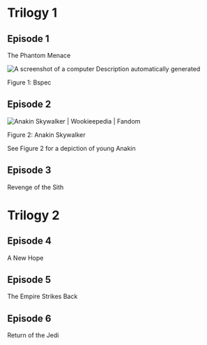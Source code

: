 # Trilogy 1


## Episode 1

The Phantom Menace

![A screenshot of a computer Description automatically generated](/content/output/9b12829b-8b1c-4c12-95f6-503fac961f1f/media/image1.png)

Figure 1: Bspec


## Episode 2

![Anakin Skywalker \| Wookieepedia \| Fandom](/content/output/9b12829b-8b1c-4c12-95f6-503fac961f1f/media/image2.png)

Figure 2: Anakin Skywalker

See Figure 2 for a depiction of young Anakin


## Episode 3

Revenge of the Sith


# Trilogy 2


## Episode 4

A New Hope


## Episode 5

The Empire Strikes Back


## Episode 6

Return of the Jedi


